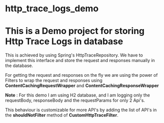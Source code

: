 # http_trace_logs_demo

# This is a Demo project for storing Http Trace Logs in database

This is achieved by using Spring's HttpTraceRepository.
We have to implement this interface and store the request and responses manually in the database.

For getting the request and responses on the fly we are using the power of Filters 
to wrap the request and responses using **ContentCachingRequestWrapper** and **ContentCachingResponseWrapper**

**Note** : For this demo I am using H2 database, and I am logging only the requestBody, responseBody and the requestParams 
for only 2 Api's.

This behaviour is customizable for more API's by adding the list of API's in the **shouldNotFilter** method of
**CustomHttpTraceFilter**.